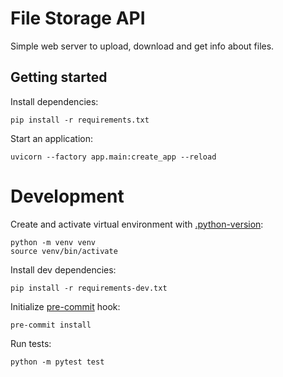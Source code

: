 # File Storage API

Simple web server to upload, download and get info about files.

## Getting started

Install dependencies:
```commandline
pip install -r requirements.txt
```

Start an application:
```commandline
uvicorn --factory app.main:create_app --reload
```

# Development

Create and activate virtual environment with [.python-version](.python-version):

```commandline
python -m venv venv
source venv/bin/activate
```

Install dev dependencies:
```commandline
pip install -r requirements-dev.txt
```

Initialize [pre-commit](https://pre-commit.com) hook:
```commandline
pre-commit install
```

Run tests:
```commandline
python -m pytest test
```
